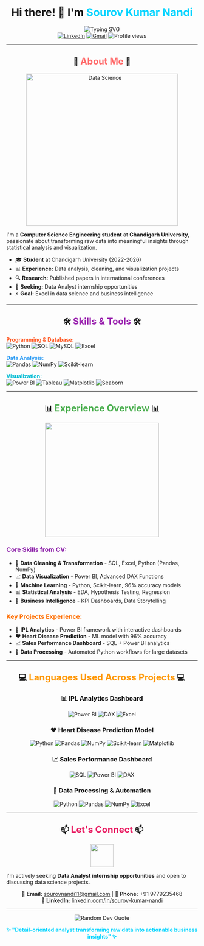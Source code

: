 # <div align="center">Hi there! 👋 I'm <span style="color: #00D4FF;">Sourov Kumar Nandi</span></div>

<div align="center">
  <img src="https://readme-typing-svg.herokuapp.com?font=Fira+Code&size=28&duration=3000&pause=1000&color=00D4FF&center=true&vCenter=true&width=600&lines=Aspiring+Data+Analyst;Computer+Science+Student;Research+Enthusiast" alt="Typing SVG" />
</div>

<div align="center">
  <a href="https://linkedin.com/in/sourov-kumar-nandi"><img src="https://img.shields.io/badge/LinkedIn-0077B5?style=for-the-badge&logo=linkedin&logoColor=white" alt="LinkedIn"/></a>
  <a href="mailto:sourovnandi11@gmail.com"><img src="https://img.shields.io/badge/Gmail-D14836?style=for-the-badge&logo=gmail&logoColor=white" alt="Gmail"/></a>
  <img src="https://komarev.com/ghpvc/?username=Sourov2002t&color=blue&style=for-the-badge" alt="Profile views" />
</div>

---

## <div align="center">🚀 <span style="color: #FF6B6B; font-weight: bold; font-size: 24px;">About Me</span> 🚀</div>

<div align="center">
  <img src="https://media.giphy.com/media/qgQUggAC3Pfv687qPC/giphy.gif" alt="Data Science" width="400"/>
</div>

I'm a **Computer Science Engineering student** at **Chandigarh University**, passionate about transforming raw data into meaningful insights through statistical analysis and visualization.

- 🎓 **Student** at Chandigarh University (2022-2026)
- 📊 **Experience:** Data analysis, cleaning, and visualization projects
- 🔍 **Research:** Published papers in international conferences  
- 💼 **Seeking:** Data Analyst internship opportunities
- ⚡ **Goal:** Excel in data science and business intelligence

---

## <div align="center">🛠️ <span style="color: #9C27B0; font-weight: bold; font-size: 24px;">Skills & Tools</span> 🛠️</div>

**<span style="color: #FF5722; font-weight: bold;">Programming & Database:</span>**
<br>
![Python](https://img.shields.io/badge/Python-3776AB?style=for-the-badge&logo=python&logoColor=white)
![SQL](https://img.shields.io/badge/SQL-4479A1?style=for-the-badge&logo=mysql&logoColor=white)
![MySQL](https://img.shields.io/badge/MySQL-4479A1?style=for-the-badge&logo=mysql&logoColor=white)
![Excel](https://img.shields.io/badge/Microsoft_Excel-217346?style=for-the-badge&logo=microsoft-excel&logoColor=white)

**<span style="color: #2196F3; font-weight: bold;">Data Analysis:</span>**
<br>
![Pandas](https://img.shields.io/badge/Pandas-150458?style=for-the-badge&logo=pandas&logoColor=white)
![NumPy](https://img.shields.io/badge/NumPy-013243?style=for-the-badge&logo=numpy&logoColor=white)
![Scikit-learn](https://img.shields.io/badge/Scikit--learn-F7931E?style=for-the-badge&logo=scikit-learn&logoColor=white)

**<span style="color: #00BCD4; font-weight: bold;">Visualization:</span>**
<br>
![Power BI](https://img.shields.io/badge/Power%20BI-F2C811?style=for-the-badge&logo=powerbi&logoColor=black)
![Tableau](https://img.shields.io/badge/Tableau-E97627?style=for-the-badge&logo=tableau&logoColor=white)
![Matplotlib](https://img.shields.io/badge/Matplotlib-11557c?style=for-the-badge)
![Seaborn](https://img.shields.io/badge/Seaborn-4c72b0?style=for-the-badge)

---

## <div align="center">📊 <span style="color: #4CAF50; font-weight: bold; font-size: 24px;">Experience Overview</span> 📊</div>

<div align="center">
  <img src="https://media.giphy.com/media/L1R1tvI9svkIWwpVYr/giphy.gif" width="300"/>
</div>

### <span style="color: #8E24AA; font-weight: bold;">Core Skills from CV:</span>
- 🔧 **Data Cleaning & Transformation** - SQL, Excel, Python (Pandas, NumPy)
- 📈 **Data Visualization** - Power BI, Advanced DAX Functions  
- 🤖 **Machine Learning** - Python, Scikit-learn, 96% accuracy models
- 📊 **Statistical Analysis** - EDA, Hypothesis Testing, Regression
- 🎯 **Business Intelligence** - KPI Dashboards, Data Storytelling

### <span style="color: #FF6F00; font-weight: bold;">Key Projects Experience:</span>
- 🏏 **IPL Analytics** - Power BI framework with interactive dashboards
- ❤️ **Heart Disease Prediction** - ML model with 96% accuracy
- 📈 **Sales Performance Dashboard** - SQL + Power BI analytics
- 🧹 **Data Processing** - Automated Python workflows for large datasets

---

## <div align="center">💻 <span style="color: #FF9800; font-weight: bold; font-size: 24px;">Languages Used Across Projects</span> 💻</div>

<div align="center">

### **📊 IPL Analytics Dashboard**
![Power BI](https://img.shields.io/badge/Power%20BI-F2C811?style=for-the-badge&logo=powerbi&logoColor=black)
![DAX](https://img.shields.io/badge/DAX-F2C811?style=for-the-badge&logo=powerbi&logoColor=black)
![Excel](https://img.shields.io/badge/Excel-217346?style=for-the-badge&logo=microsoft-excel&logoColor=white)

### **❤️ Heart Disease Prediction Model**
![Python](https://img.shields.io/badge/Python-3776AB?style=for-the-badge&logo=python&logoColor=white)
![Pandas](https://img.shields.io/badge/Pandas-150458?style=for-the-badge&logo=pandas&logoColor=white)
![NumPy](https://img.shields.io/badge/NumPy-013243?style=for-the-badge&logo=numpy&logoColor=white)
![Scikit-learn](https://img.shields.io/badge/Scikit--learn-F7931E?style=for-the-badge&logo=scikit-learn&logoColor=white)
![Matplotlib](https://img.shields.io/badge/Matplotlib-11557c?style=for-the-badge)

### **📈 Sales Performance Dashboard**
![SQL](https://img.shields.io/badge/SQL-4479A1?style=for-the-badge&logo=mysql&logoColor=white)
![Power BI](https://img.shields.io/badge/Power%20BI-F2C811?style=for-the-badge&logo=powerbi&logoColor=black)
![DAX](https://img.shields.io/badge/DAX-F2C811?style=for-the-badge&logo=powerbi&logoColor=black)

### **🧹 Data Processing & Automation**
![Python](https://img.shields.io/badge/Python-3776AB?style=for-the-badge&logo=python&logoColor=white)
![Pandas](https://img.shields.io/badge/Pandas-150458?style=for-the-badge&logo=pandas&logoColor=white)
![NumPy](https://img.shields.io/badge/NumPy-013243?style=for-the-badge&logo=numpy&logoColor=white)
![Excel](https://img.shields.io/badge/Excel-217346?style=for-the-badge&logo=microsoft-excel&logoColor=white)

</div>

---

## <div align="center">📫 <span style="color: #E91E63; font-weight: bold; font-size: 24px;">Let's Connect</span> 📫</div>

<div align="center">
  <img src="https://media.giphy.com/media/LnQjpWaON8nhr21vNW/giphy.gif" width="60"> 
</div>

I'm actively seeking **Data Analyst internship opportunities** and open to discussing data science projects.

<div align="center">
  
📧 **Email:** [sourovnandi11@gmail.com](mailto:sourovnandi11@gmail.com) | 📱 **Phone:** +91 9779235468
<br>
💼 **LinkedIn:** [linkedin.com/in/sourov-kumar-nandi](https://linkedin.com/in/sourov-kumar-nandi)

</div>

---

<div align="center">
  <img src="https://quotes-github-readme.vercel.app/api?type=horizontal&theme=tokyonight" alt="Random Dev Quote"/>
</div>

<div align="center">
  
**<span style="color: #00D4FF;">✨ "Detail-oriented analyst transforming raw data into actionable business insights" ✨</span>**
  
</div>
